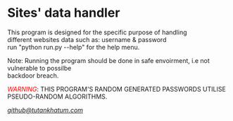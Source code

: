 Sites' data handler
===================
This program is designed for the specific purpose of handling  
different websites data such as: username & password  
run "python run.py --help" for the help menu.


Note: Running the program should be done in safe envoirment, i.e not vulnerable to possilbe  
backdoor breach.


<span style="color:RED">*WARNING*</span>: THIS PROGRAM'S RANDOM GENERATED PASSWORDS UTILISE  
PSEUDO-RANDOM ALGORITHMS.

_*github@tutankhatum.com*_
